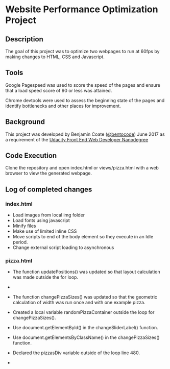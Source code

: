 # Website Performance Optimization Project

## Description
The goal of this project was to optimize two webpages to run at 60fps by making changes to HTML, CSS and Javascript.

## Tools
Google Pagespeed was used to score the speed of the pages and
ensure that a load speed score of 90 or less was attained.

Chrome devtools were used to assess the beginning state of
the pages and identify bottlenecks and other places for improvement.

## Background
This project was developed by Benjamin Coate ([@bentocode](https://github.com/bentocode)) June 2017 as a requirement of the [Udacity Front End Web Developer Nanodegree](https://www.udacity.com/course/front-end-web-developer-nanodegree--nd001)

## Code Execution
Clone the repository and open index.html or views/pizza.html with a web browser to view the generated webpage.

## Log of completed changes

###  index.html

- Load images from local img folder
- Load fonts using javascript
- Minify files
- Make use of limited inline CSS
- Move scripts to end of the body element so they execute in an Idle period.
- Change external script loading to asynchronous

### pizza.html

- The function updatePositions() was updated so that layout calculation was made outside the for loop.

-

- The function changePizzaSizes() was updated so that the geometric calculation of width was run once and with one example pizza.

- Created a local variable randomPizzaContainer outside the loop for changePizzaSizes().

- Use document.getElementById() in the changeSliderLabel() function.

- Use document.getElementsByClassName() in the changePizzaSizes() function.

- Declared the pizzasDiv variable outside of the loop line 480.

-